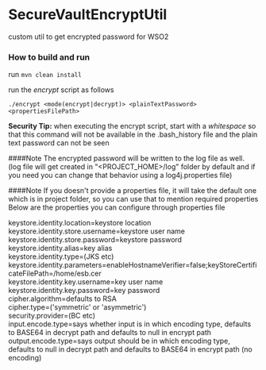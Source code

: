 # SecureVaultEncryptUtil

custom util to get encrypted password for WSO2

### How to build and run
run `mvn clean install`

run the *encrypt* script as follows

`./encrypt <mode(encrypt|decrypt)> <plainTextPassword> <propertiesFilePath>`

**Security Tip:** when executing the encrypt script, start with a *whitespace* so that this command will not be available in the .bash_history file
and the plain text password can not be seen

####Note
 The encrypted password will be written to the log file as well. (log file will get created in "<PROJECT_HOME>/log" folder by default and if you need you can change that behavior using a log4j.properties file)

####Note
 If you doesn't provide a properties file, it will take the default one which is in project folder, so you can use that to mention required properties
Below are the properties you can configure through properties file

keystore.identity.location=keystore location<br />
keystore.identity.store.username=keystore user name<br />
keystore.identity.store.password=keystore password<br />
keystore.identity.alias=key alias<br />
keystore.identity.type=(JKS etc)<br />
keystore.identity.parameters=enableHostnameVerifier=false;keyStoreCertificateFilePath=/home/esb.cer<br />
keystore.identity.key.username=key user name<br />
keystore.identity.key.password=key password<br />
cipher.algorithm=defaults to RSA<br />
cipher.type=('symmetric' or 'asymmetric')<br />
security.provider=(BC etc)<br />
input.encode.type=says whether input is in which encoding type, defaults to BASE64 in decrypt path and defaults to null in encrypt path<br />
output.encode.type=says output should be in which encoding type, defaults to null in decrypt path and defaults to BASE64 in encrypt path (no encoding)<br />
